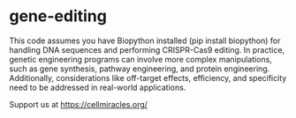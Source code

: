 # gene-editing
This code assumes you have Biopython installed (pip install biopython) for handling DNA sequences and performing CRISPR-Cas9 editing. In practice, genetic engineering programs can involve more complex manipulations, such as gene synthesis, pathway engineering, and protein engineering. Additionally, considerations like off-target effects, efficiency, and specificity need to be addressed in real-world applications.


Support us at https://cellmiracles.org/
